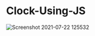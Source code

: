 # Clock-Using-JS
![Screenshot 2021-07-22 125532](https://user-images.githubusercontent.com/87443929/126603289-fddd0b7f-0ba6-4ef4-839b-26f6ee25c2fe.png)

